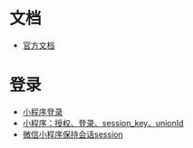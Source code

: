 # 文档 
  * [官方文档](https://developers.weixin.qq.com/miniprogram/introduction/index.html?t=18112721)  


# 登录
  * [小程序登录](https://developers.weixin.qq.com/miniprogram/dev/framework/open-ability/login.html)  
  * [小程序：授权、登录、session_key、unionId](https://blog.csdn.net/qq_33594380/article/details/80431582)  
  * [微信小程序保持会话session](https://blog.csdn.net/kkkun_joe/article/details/79921169)  